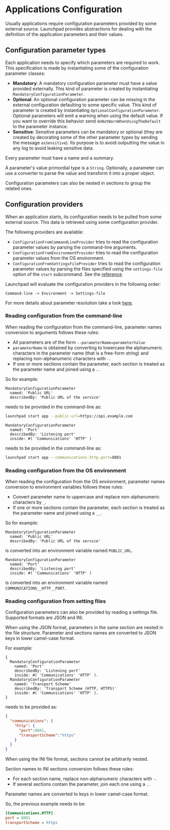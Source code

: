 # Applications Configuration

Usually applications require configuration parameters provided by some external
source. Launchpad provides abstractions for dealing with the definition of the
application parameters and their values.

## Configuration parameter types

Each application needs to specify which parameters are required to work.
This specification is made by instantiating some of the configuration parameter classes:

- **Mandatory**: A mandatory configuration parameter must have a value provided
  externally. This kind of parameter is created by instantiating `MandatoryConfigurationParameter`.
- **Optional**: An optional configuration parameter can be missing in the
  external configuration defaulting to some specific value. This kind of
  parameter is created by instantiating `OptionalConfigurationParameter`.
  Optional parameters will emit a warning when using the default value. If you
  want to override this behavior send `doNotWarnWhenUsingTheDefault` to the
  parameter instance.
- **Sensitive**: Sensitive parameters can be mandatory or optional (they are
  created by decorating some of the other parameter types by sending the message
  `asSensitive`). Its purpose is to avoid outputting the value in any log to
  avoid leaking sensitive data.

Every parameter must have a name and a summary.

A parameter's value primordial type is a `String`. Optionally, a parameter can
use a converter to parse the value and transform it
into a proper object.

Configuration parameters can also be nested in sections to group the related ones.

## Configuration providers

When an application starts, its configuration needs to be
pulled from some external source. This data is retrieved using some configuration
provider.

The following providers are available:

- `ConfigurationFromCommandLineProvider` tries to read the configuration parameter
  values by parsing the command-line arguments.
- `ConfigurationFromEnvironmentProvider` tries to read the configuration parameter
  values from the OS environment.
- `ConfigurationFromSettingsFileProvider` tries to read the configuration parameter
  values by parsing the files specified using the `settings-file` option
  of the `start` subcommand. See the [reference](CLI.md).

Launchpad will evaluate the configuration providers in the following order:

`Command-line -> Environment -> Settings-file`

For more details about parameter resolution take a look [here](../explanation/Configuration-resolution.md).

### Reading configuration from the command-line

When reading the configuration from the command-line, parameter names conversion
to arguments follows these rules:

- All parameters are of the form `--parameterName=parameterValue`
- `parameterName` is obtained by converting to lowercase the alphanumeric
  characters in the parameter name (that is a free-form string) and replacing
  non-alphanumeric characters with `-`.
- If one or more sections contain the parameter, each section is treated as the
  parameter name and joined using a `.`.

So for example:

```smalltalk
MandatoryConfigurationParameter
  named: 'Public URL'
  describedBy: 'Public URL of the service'
```

needs to be provided in the command-line as:

```bash
launchpad start app --public-url=https://api.example.com
```

```smalltalk
MandatoryConfigurationParameter
  named: 'Port'
  describedBy: 'Listening port'
  inside: #( 'Communications' 'HTTP' )
```

needs to be provided in the command-line as:

```bash
launchpad start app --communications.http.port=8081
```

### Reading configuration from the OS environment

When reading the configuration from the OS environment, parameter names conversion
to environment variables follows these rules:

- Convert parameter name to uppercase and replace non-alphanumeric characters
  by `_`.
- If one or more sections contain the parameter, each section is treated as the
  parameter name and joined using a `__`.

So for example:

```smalltalk
MandatoryConfigurationParameter
  named: 'Public URL'
  describedBy: 'Public URL of the service'
```

is converted into an environment variable named `PUBLIC_URL`.

```smalltalk
MandatoryConfigurationParameter
  named: 'Port'
  describedBy: 'Listening port'
  inside: #( 'Communications' 'HTTP' )
```

is converted into an environment variable named `COMMUNICATIONS__HTTP__PORT`.

### Reading configuration from setting files

Configuration parameters can also be provided by reading a settings file.
Supported formats are JSON and INI.

When using the JSON format, parameters in the same section are nested in the file
structure. Parameter and sections names are converted to JSON keys in lower
camel-case format.

For example:

```smalltalk
{
  MandatoryConfigurationParameter
    named: 'Port'
    describedBy: 'Listening port'
    inside: #( 'Communications' 'HTTP' ).
  MandatoryConfigurationParameter
    named: 'Transport Scheme'
    describedBy: 'Transport Scheme (HTTP, HTTPS)'
    inside: #( 'Communications' 'HTTP' ).
}
```

needs to be provided as:

```json
{
  "communications": {
    "http": {
      "port":8081,
      "transportScheme":"https"
    }
  }
}
```

When using the INI file format, sections cannot be arbitrarily nested.

Section names to INI sections conversion follows these rules:

- For each section name, replace non-alphanumeric characters with `-`.
- If several sections contain the parameter, join each one using a `.`.

Parameter names are converted to keys in lower camel-case format.

So, the previous example needs to be:

```ini
[Communications.HTTP]
port = 8081
transportScheme = https
```
